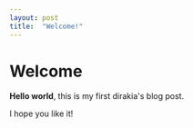 ```yaml
---
layout: post
title:  "Welcome!"
---
```


# Welcome

**Hello world**, this is my first dirakia's blog post.

I hope you like it!
